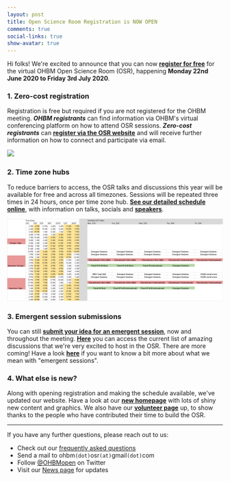 ```yaml
---
layout: post
title: Open Science Room Registration is NOW OPEN
comments: true
social-links: true
show-avatar: true
---
```


Hi folks! We're excited to announce that you can now [**register for free**](https://ohbm.github.io/osr2020/register/) for the virtual OHBM Open Science Room (OSR),
happening **Monday 22nd June 2020 to Friday 3rd July 2020**.

### 1. Zero-cost registration

Registration is free but required if you are not registered for the OHBM meeting.
***OHBM registrants*** can find information via OHBM's virtual conferencing platform on how to attend OSR sessions.
***Zero-cost registrants*** can [**register via the OSR website**](https://ohbm.github.io/osr2020/register/) and will receive further information on how to connect and participate via email.

![](../img/connect_to_osr.png)

### 2. Time zone hubs

To reduce barriers to access, the OSR talks and discussions this year will be available for free and across all timezones.
Sessions will be repeated three times in 24 hours, once per time zone hub. [**See our detailed schedule online**](https://ohbm.github.io/osr2020/schedule/),
with information on talks, socials and [**speakers**](https://ohbm.github.io/osr2020/speakers/).

![](../img/OSR_schedule.png)

### 3. Emergent session submissions

You can still [**submit your idea for an emergent session**](https://ohbm.github.io/osr2020/submit), now and throughout the meeting.
[**Here**](https://github.com/ohbm/osr2020/issues?q=is%3Aissue+is%3Aopen+label%3A%22emergent+session%22) you can access the current list of amazing discussions that we're very excited to host in the OSR.
There are more coming! Have a look [**here**](https://ohbm.github.io/osr2020/formats/#emergent) if you want to know a bit more about what we mean with "emergent sessions".

### 4. What else is new?

Along with opening registration and making the schedule available, we've updated our website.
Have a look at our [**new homepage**](https://ohbm.github.io/osr2020/) with lots of shiny new content and graphics.
We also have our [**volunteer page**](https://ohbm.github.io/osr2020/volunteers/) up, to show thanks to the people who have contributed their time to build the OSR.

---

If you have any further questions, please reach out to us:

- Check out our [frequently asked questions](https://ohbm.github.io/osr2020/faq/)
- Send a mail to ohbm`(dot)`osr`(at)`gmail`(dot)`com
- Follow [@OHBMopen](https://twitter.com/ohbmopen) on Twitter
- Visit our [News page](https://ohbm.github.io/osr2020/news/) for updates
